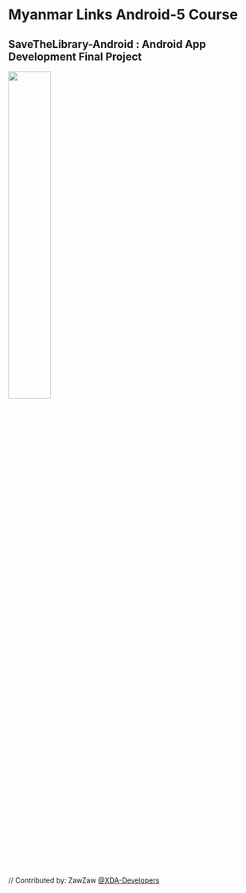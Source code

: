 # Myanmar Links Android-5 Course
## SaveTheLibrary-Android : Android App Development Final Project

<img src="https://s20.postimg.cc/6pqpa8eal/Screenshot_20180309-202608.png" height="41%" width="41%;"/>

// Contributed by: ZawZaw [@XDA-Developers](https://forum.xda-developers.com/member.php?u=7581611)

